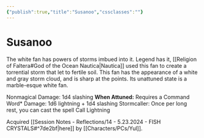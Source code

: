 ```yaml
---
{"publish":true,"title":"Susanoo","cssclasses":""}
---
```




# Susanoo

The white fan has powers of storms imbued into it. Legend has it, [[Religion of Faltera#God of the Ocean Nautica\|Nautica]] used this fan to create a torrential storm that let to fertile soil. This fan has the appearance of a white and gray storm cloud, and is sharp at the points. Its unattuned state is a marble-esque white fan.

Nonmagical Damage: 1d4 slashing
**When Attuned:**
Requires a Command Word\*
Damage: 1d6 lightning + 1d4 slashing
Stormcaller: Once per long rest, you can cast the spell Call Lightning

Acquired [[Session Notes - Reflections/14 - 5.23.2024 - FISH CRYSTALS#^7de2bf\|here]] by [[Characters/PCs/Yul]].
